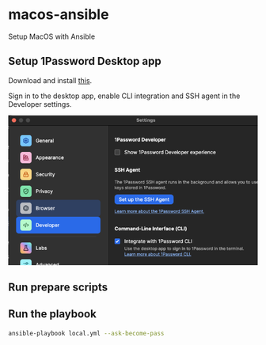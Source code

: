 # macos-ansible
Setup MacOS with Ansible

## Setup 1Password Desktop app

Download and install [this](https://downloads.1password.com/mac/1Password.zip).

Sign in to the desktop app, enable CLI integration and SSH agent in the Developer settings.

![op.png](op.png)

## Run prepare scripts


## Run the playbook

```sh
ansible-playbook local.yml --ask-become-pass
```